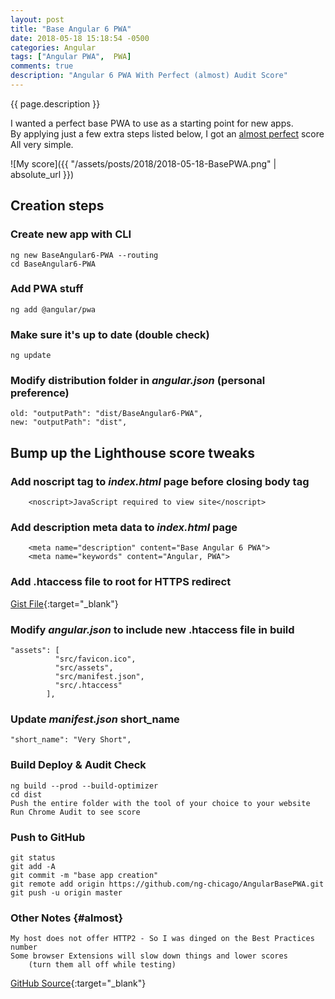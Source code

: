 ```yaml
---
layout: post
title: "Base Angular 6 PWA"
date: 2018-05-18 15:18:54 -0500
categories: Angular
tags: ["Angular PWA",  PWA]
comments: true
description: "Angular 6 PWA With Perfect (almost) Audit Score"
---  
```

{{ page.description }}  

I wanted a perfect base PWA to use as a starting point for new apps.  
By applying just a few extra steps listed below, I got an [almost perfect](#almost) score
All very simple.  

![My score]({{ "/assets/posts/2018/2018-05-18-BasePWA.png" | absolute_url }})

## Creation steps

### Create new app with CLI
    ng new BaseAngular6-PWA --routing  
    cd BaseAngular6-PWA  

### Add PWA stuff
    ng add @angular/pwa  

### Make sure it's up to date (double check)
    ng update

### Modify distribution folder in _angular.json_ (personal preference)
	old: "outputPath": "dist/BaseAngular6-PWA",  
	new: "outputPath": "dist",  

## Bump up the Lighthouse score tweaks

### Add noscript tag to _index.html_ page before closing body tag
        <noscript>JavaScript required to view site</noscript>  

### Add description meta data to _index.html_ page
        <meta name="description" content="Base Angular 6 PWA">  
        <meta name="keywords" content="Angular, PWA">  

### Add .htaccess file to root for HTTPS redirect  
[Gist File](https://gist.github.com/ng-chicago/8eeb71f749134983a83b8752a9a29905){:target="_blank"}

### Modify _angular.json_ to include new .htaccess file in build  
	"assets": [
              "src/favicon.ico",
              "src/assets",
              "src/manifest.json",
              "src/.htaccess"
            ],

### Update _manifest.json_ short_name
    "short_name": "Very Short",  

### Build Deploy & Audit Check
    ng build --prod --build-optimizer  
    cd dist  
    Push the entire folder with the tool of your choice to your website  
    Run Chrome Audit to see score

### Push to GitHub
    git status  
    git add -A  
    git commit -m "base app creation"  
    git remote add origin https://github.com/ng-chicago/AngularBasePWA.git  
    git push -u origin master  

### Other Notes {#almost} 
    My host does not offer HTTP2 - So I was dinged on the Best Practices number 
    Some browser Extensions will slow down things and lower scores  
        (turn them all off while testing)   
        
[GitHub Source](https://github.com/ng-chicago/AngularBasePWA){:target="_blank"}